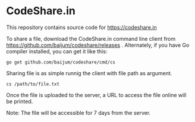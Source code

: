 # CodeShare.in

This repository contains source code for https://codeshare.in

To share a file, download the CodeShare.in command line client
from https://github.com/baijum/codeshare/releases . Alternately,
if you have Go compiler installed, you can get it like this:

	go get github.com/baijum/codeshare/cmd/cs

Sharing file is as simple runnig the client with file path as argument.

	cs /path/to/file.txt

Once the file is uploaded to the server, a URL to access the file
online will be printed.

Note: The file will be accessible for 7 days from the server.
